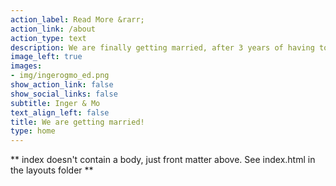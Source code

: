 ```yaml
---
action_label: Read More &rarr;
action_link: /about
action_type: text
description: We are finally getting married, after 3 years of having to postpone our special day.
image_left: true
images:
- img/ingerogmo_ed.png
show_action_link: false
show_social_links: false
subtitle: Inger & Mo
text_align_left: false
title: We are getting married!
type: home
---
```


** index doesn't contain a body, just front matter above.
See index.html in the layouts folder **
